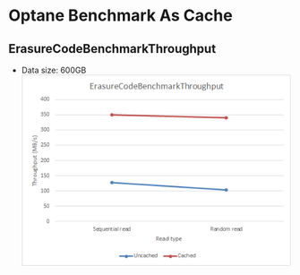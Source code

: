 Optane Benchmark As Cache
===============

ErasureCodeBenchmarkThroughput
-------------------------

* Data size: 600GB
![enter description here][1]


  [1]: ./images/1502176966922.jpg
  
  
